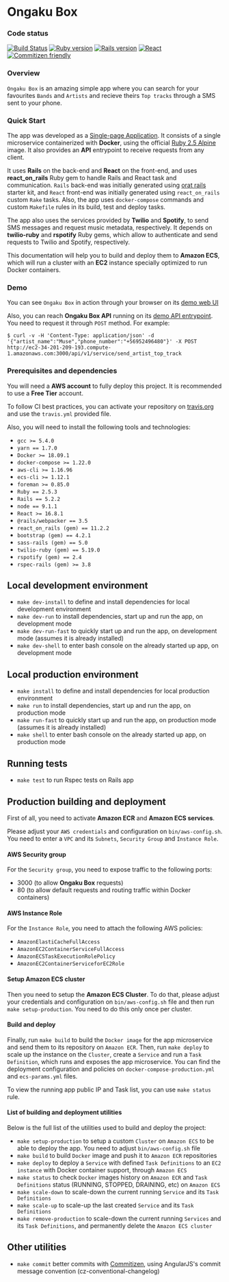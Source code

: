# Ongaku Box

### Code status
[![Build Status](https://travis-ci.com/dvdantunes/promptworks-demo-tape.svg?token=oXc14pfxPystduN1ouCp&branch=development)](https://travis-ci.com/dvdantunes/promptworks-demo-tape)
[![Ruby version](https://img.shields.io/badge/Ruby-v2.5.3-blue.svg)](https://github.com/ruby/ruby/releases/tag/v2_5_3)
[![Rails version](https://img.shields.io/badge/Rails-v5.2.2-blue.svg)](https://github.com/rails/rails/releases/tag/v5.2.2)
[![React](https://img.shields.io/badge/React-v16.8.1-blue.svg)](https://github.com/facebook/react/releases/tag/v16.8.1)
[![Commitizen friendly](https://img.shields.io/badge/commitizen-friendly-brightgreen.svg)](http://commitizen.github.io/cz-cli/)


### Overview

`Ongaku Box` is an amazing simple app where you can search for your favourites `Bands` and `Artists` and recieve theirs `Top tracks` through a SMS sent to your phone.


### Quick Start

The app was developed as a [Single-page Application](https://medium.com/@NeotericEU/single-page-application-vs-multiple-page-application-2591588efe58). It consists of a single microservice containerized with **Docker**, using the official [Ruby 2.5 Alpine](https://hub.docker.com/_/ruby/) image. It also provides an **API** entrypoint to receive requests from any client.

It uses **Rails** on the back-end and **React** on the front-end, and uses **react_on_rails** Ruby gem to handle Rails and React task and communication. `Rails` back-end was initially generated using [orat rails](https://github.com/nickjj/orats) starter kit, and `React` front-end was initially generated using `react_on_rails` custom `Rake` tasks. Also, the app uses `docker-compose` commands and custom `Makefile` rules in its build, test and deploy tasks.

The app also uses the services provided by **Twilio** and **Spotify**, to send SMS messages and request music metadata, respectively. It depends on **twilio-ruby** and **rspotify** Ruby gems, which allow to authenticate and send requests to Twilio and Spotify, respectively.

This documentation will help you to build and deploy them to **Amazon ECS**, which will run a cluster with an **EC2** instance specially optimized to run Docker containers.


### Demo

You can see `Ongaku Box` in action through your browser on its [demo web UI](http://ec2-34-201-209-193.compute-1.amazonaws.com:3000/)

Also, you can reach **Ongaku Box API** running on its [demo API entrypoint](http://ec2-34-201-209-193.compute-1.amazonaws.com:3000/api/v1/). You need to request it through `POST` method. For example:

    $ curl -v -H 'Content-Type: application/json' -d '{"artist_name":"Muse","phone_number":"+56952496480"}' -X POST http://ec2-34-201-209-193.compute-1.amazonaws.com:3000/api/v1/service/send_artist_top_track


### Prerequisites and dependencies

You will need a **AWS account** to fully deploy this project. It is recommended to use a **Free Tier** account.

To follow CI best practices, you can activate your repository on [travis.org](https://travis.org) and use the `travis.yml` provided file.

Also, you will need to install the following tools and technologies:

- `gcc >= 5.4.0`
- `yarn == 1.7.0`
- `Docker >= 18.09.1`
- `docker-compose >= 1.22.0`
- `aws-cli >= 1.16.96`
- `ecs-cli >= 1.12.1`
- `foreman >= 0.85.0`
- `Ruby == 2.5.3`
- `Rails == 5.2.2`
- `node == 9.1.1`
- `React >= 16.8.1`
- `@rails/webpacker == 3.5`
- `react_on_rails (gem) == 11.2.2`
- `bootstrap (gem) == 4.2.1`
- `sass-rails (gem) == 5.0`
- `twilio-ruby (gem) == 5.19.0`
- `rspotify (gem) == 2.4`
- `rspec-rails (gem) >= 3.8`


## Local development environment

- `make dev-install` to define and install dependencies for local development environment
- `make dev-run` to install dependencies, start up and run the app, on development mode
- `make dev-run-fast` to quickly start up and run the app, on development mode (assumes it is already installed)
- `make dev-shell` to enter bash console on the already started up app, on development mode


## Local production environment

- `make install` to define and install dependencies for local production environment
- `make run` to install dependencies, start up and run the app, on production mode
- `make run-fast` to quickly start up and run the app, on production mode (assumes it is already installed)
- `make shell` to enter bash console on the already started up app, on production mode



## Running tests

- `make test` to run Rspec tests on Rails app



## Production building and deployment

First of all, you need to activate **Amazon ECR** and **Amazon ECS services**.

Please adjust your `AWS credentials` and configuration on `bin/aws-config.sh`. You need to enter a `VPC` and its `Subnets`, `Security Group` and `Instance Role`.


#### AWS Security group

For the `Security group`, you need to expose traffic to the following ports:

- 3000 (to allow **Ongaku Box** requests)
- 80 (to allow default requests and routing traffic within Docker containers)


#### AWS Instance Role

For the `Instance Role`, you need to attach the following AWS policies:

- `AmazonElastiCacheFullAccess`
- `AmazonEC2ContainerServiceFullAccess`
- `AmazonECSTaskExecutionRolePolicy`
- `AmazonEC2ContainerServiceforEC2Role`


#### Setup Amazon ECS cluster

Then you need to setup the **Amazon ECS Cluster**. To do that, please adjust your credentials and configuration on `bin/aws-config.sh` file and then run `make setup-production`. You need to do this only once per cluster.


#### Build and deploy

Finally, run `make build` to build the `Docker image` for the app microservice and send them to its repository on `Amazon ECR`. Then, run `make deploy` to scale up the instance on the `Cluster`, create a `Service` and run a `Task Definition`, which runs and exposes the app microservice. You can find the deployment configuration and policies on `docker-compose-production.yml` and `ecs-params.yml` files.

To view the running app public IP and Task list, you can use `make status` rule.


#### List of building and deployment utilities

Below is the full list of the utilities used to build and deploy the project:

- `make setup-production` to setup a custom `Cluster` on `Amazon ECS` to be able to deploy the app. You need to adjust `bin/aws-config.sh` file
- `make build` to build `Docker` image and push it to `Amazon ECR` repositories
- `make deploy` to deploy a `Service` with defined `Task Definitions` to an `EC2 instance` with Docker container support, through `Amazon ECS`
- `make status` to check `Docker` images history on `Amazon ECR` and `Task Definitions` status (RUNNING, STOPPED, DRAINING, etc) on `Amazon ECS`
- `make scale-down` to scale-down the current running `Service` and its `Task Definitions`
- `make scale-up` to scale-up the last created `Service` and its `Task Definitions`
- `make remove-production` to scale-down the current running `Services` and its `Task Definitions`, and permanently delete the `Amazon ECS cluster`



## Other utilities

- `make commit` better commits with [Commitizen](http://commitizen.github.io/cz-cli/), using AngularJS's commit message convention (cz-conventional-changelog)



